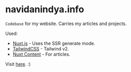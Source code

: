 # navidanindya.info

`Codebase` for my website. Carries my articles and projects.

Used:
* [Nuxt.js](https://nuxtjs.org) - Uses the SSR generate mode.
* [TailwindCSS](https://tailwindcss.nuxtjs.org) - Tailwind v2.
* [Nuxt Content](https://content.nuxtjs.org/) - For articles.

Visit [here](https://navidanindya.info). :)